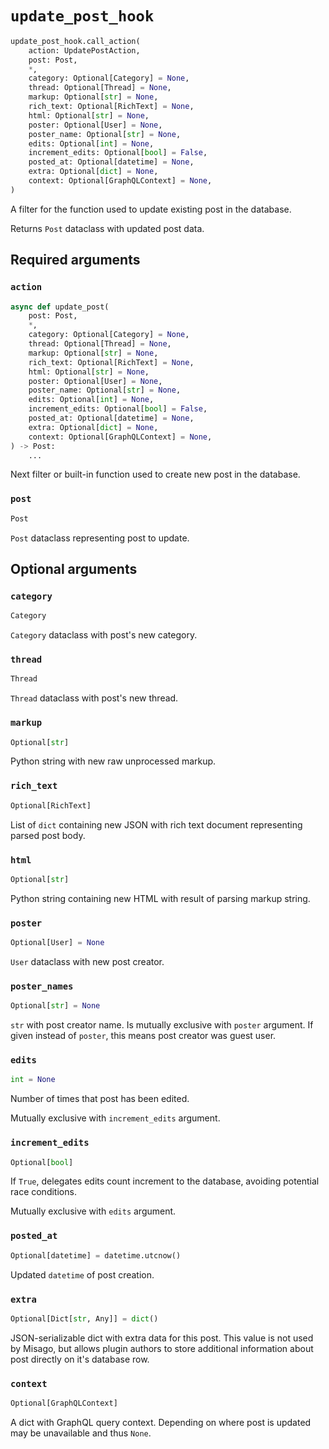 # `update_post_hook`

```python
update_post_hook.call_action(
    action: UpdatePostAction,
    post: Post,
    *,
    category: Optional[Category] = None,
    thread: Optional[Thread] = None,
    markup: Optional[str] = None,
    rich_text: Optional[RichText] = None,
    html: Optional[str] = None,
    poster: Optional[User] = None,
    poster_name: Optional[str] = None,
    edits: Optional[int] = None,
    increment_edits: Optional[bool] = False,
    posted_at: Optional[datetime] = None,
    extra: Optional[dict] = None,
    context: Optional[GraphQLContext] = None,
)
```

A filter for the function used to update existing post in the database.

Returns `Post` dataclass with updated post data.


## Required arguments

### `action`

```python
async def update_post(
    post: Post,
    *,
    category: Optional[Category] = None,
    thread: Optional[Thread] = None,
    markup: Optional[str] = None,
    rich_text: Optional[RichText] = None,
    html: Optional[str] = None,
    poster: Optional[User] = None,
    poster_name: Optional[str] = None,
    edits: Optional[int] = None,
    increment_edits: Optional[bool] = False,
    posted_at: Optional[datetime] = None,
    extra: Optional[dict] = None,
    context: Optional[GraphQLContext] = None,
) -> Post:
    ...
```

Next filter or built-in function used to create new post in the database.


### `post`

```python
Post
```

`Post` dataclass representing post to update.


## Optional arguments


### `category`

```python
Category
```

`Category` dataclass with post's new category.


### `thread`

```python
Thread
```

`Thread` dataclass with post's new thread.


### `markup`

```python
Optional[str]
```

Python string with new raw unprocessed markup.


### `rich_text`

```python
Optional[RichText]
```

List of `dict` containing new JSON with rich text document representing parsed post body.


### `html`

```python
Optional[str]
```

Python string containing new HTML with result of parsing markup string.


### `poster`

```python
Optional[User] = None
```

`User` dataclass with new post creator.


### `poster_names`

```python
Optional[str] = None
```

`str` with post creator name. Is mutually exclusive with `poster` argument. If given instead of `poster`, this means post creator was guest user.


### `edits`

```python
int = None
```

Number of times that post has been edited.

Mutually exclusive with `increment_edits` argument.


### `increment_edits`

```python
Optional[bool]
```

If `True`, delegates edits count increment to the database, avoiding potential race conditions.

Mutually exclusive with `edits` argument.


### `posted_at`

```python
Optional[datetime] = datetime.utcnow()
```

Updated `datetime` of post creation.


### `extra`

```python
Optional[Dict[str, Any]] = dict()
```

JSON-serializable dict with extra data for this post. This value is not used by Misago, but allows plugin authors to store additional information about post directly on it's database row.


### `context`

```python
Optional[GraphQLContext]
```

A dict with GraphQL query context. Depending on where post is updated may be unavailable and thus `None`.